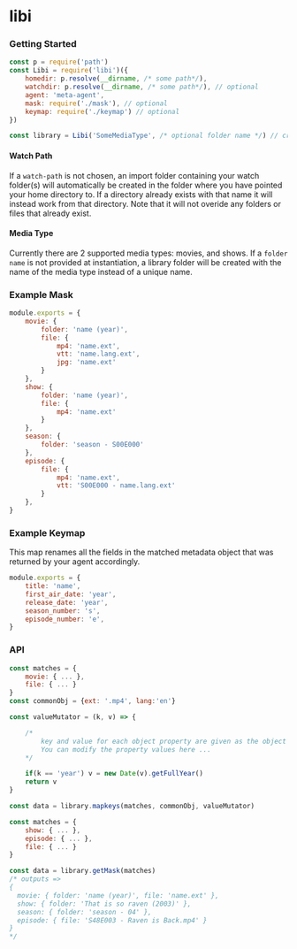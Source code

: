 # libi

### Getting Started
```js
const p = require('path')
const Libi = require('libi')({
    homedir: p.resolve(__dirname, /* some path*/),
    watchdir: p.resolve(__dirname, /* some path*/), // optional
    agent: 'meta-agent',
    mask: require('./mask'), // optional
    keymap: require('./keymap') // optional
})

const library = Libi('SomeMediaType', /* optional folder name */) // creates a library object
```

#### Watch Path
<p>
If a <code>watch-path</code> is not chosen, an import folder containing your watch folder(s) will automatically be created in the folder where you have pointed your home directory to. If a directory already exists with that name it will instead work from that directory. Note that it will not overide any folders or files that already exist.
</p>


#### Media Type
<p>
Currently there are 2 supported media types: movies, and shows.
If a <code>folder name</code> is not provided at instantiation, a library folder will be created with the name of the media type instead of a unique name.
</p>

### Example Mask
```js
module.exports = {
    movie: {
        folder: 'name (year)',
        file: {
            mp4: 'name.ext',
            vtt: 'name.lang.ext',
            jpg: 'name.ext'
        }
    },
    show: {
        folder: 'name (year)',
        file: {
            mp4: 'name.ext'
        }
    },
    season: {
        folder: 'season - S00E000'
    },
    episode: {
        file: {
            mp4: 'name.ext',
            vtt: 'S00E000 - name.lang.ext'
        }
    },
}
```

### Example Keymap
This map renames all the fields in the matched metadata object that was returned by your agent accordingly.
```js
module.exports = {
    title: 'name',
    first_air_date: 'year',
    release_date: 'year',
    season_number: 's',
    episode_number: 'e',
}
```

### API
```js
const matches = {
    movie: { ... },
    file: { ... }
}
const commonObj = {ext: '.mp4', lang:'en'}

const valueMutator = (k, v) => {

    /*
        key and value for each object property are given as the object is being itterated.
        You can modify the property values here ...
    */

    if(k == 'year') v = new Date(v).getFullYear()
    return v
}

const data = library.mapkeys(matches, commonObj, valueMutator)
```

```js
const matches = {
    show: { ... },
    episode: { ... },
    file: { ... }
}

const data = library.getMask(matches)
/* outputs =>
{
  movie: { folder: 'name (year)', file: 'name.ext' },
  show: { folder: 'That is so raven (2003)' },
  season: { folder: 'season - 04' },
  episode: { file: 'S48E003 - Raven is Back.mp4' }
}
*/
```